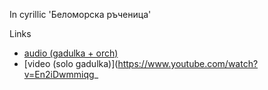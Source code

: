 In cyrillic 'Беломорска ръченица'

Links
 - [audio (gadulka + orch)](https://www.youtube.com/watch?v=8J99jQpsP_k)
 - [video (solo gadulka)](https://www.youtube.com/watch?v=En2iDwmmiqg_

